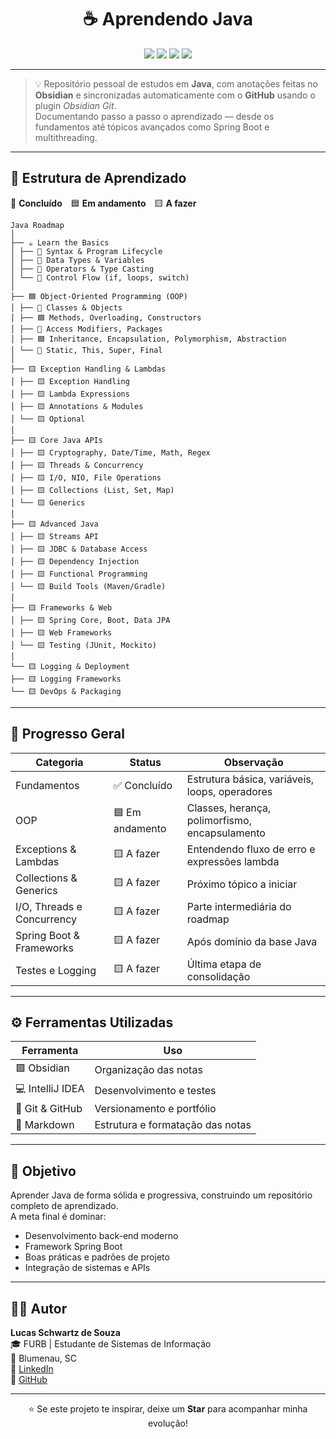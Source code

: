 <!--
  README.md - Lucas Schwartz de Souza
  Estudo de Java documentado no Obsidian e sincronizado via GitHub
-->

<h1 align="center">☕ Aprendendo Java</h1>

<p align="center">
  <img src="https://img.shields.io/badge/Language-Java-red?logo=openjdk&logoColor=white" />
  <img src="https://img.shields.io/badge/Notes-Obsidian-7C3AED?logo=obsidian&logoColor=white" />
  <img src="https://img.shields.io/badge/Status-Em%20Evolução-blue?logo=github" />
  <img src="https://img.shields.io/github/last-commit/SchwartzLucas/AprendendoJava?color=green&label=Ultimo%20Commit" />
</p>

---

> 💡 Repositório pessoal de estudos em **Java**, com anotações feitas no **Obsidian** e sincronizadas automaticamente com o **GitHub** usando o plugin *Obsidian Git*.  
> Documentando passo a passo o aprendizado — desde os fundamentos até tópicos avançados como Spring Boot e multithreading.

---

## 🧭 Estrutura de Aprendizado

🩶 **Concluído** 🟦 **Em andamento** 🟨 **A fazer**
```
Java Roadmap
│
├── ☕ Learn the Basics
│ ├── 🩶 Syntax & Program Lifecycle
│ ├── 🩶 Data Types & Variables
│ ├── 🩶 Operators & Type Casting
│ └── 🩶 Control Flow (if, loops, switch)
│
├── 🟦 Object-Oriented Programming (OOP)
│ ├── 🩶 Classes & Objects
│ ├── 🟦 Methods, Overloading, Constructors
│ ├── 🩶 Access Modifiers, Packages
│ ├── 🟦 Inheritance, Encapsulation, Polymorphism, Abstraction
│ └── 🩶 Static, This, Super, Final
│
├── 🟨 Exception Handling & Lambdas
│ ├── 🟨 Exception Handling
│ ├── 🟨 Lambda Expressions
│ ├── 🟨 Annotations & Modules
│ └── 🟨 Optional
│
├── 🟨 Core Java APIs
│ ├── 🟨 Cryptography, Date/Time, Math, Regex
│ ├── 🟨 Threads & Concurrency
│ ├── 🟨 I/O, NIO, File Operations
│ ├── 🟨 Collections (List, Set, Map)
│ └── 🟨 Generics
│
├── 🟨 Advanced Java
│ ├── 🟨 Streams API
│ ├── 🟨 JDBC & Database Access
│ ├── 🟨 Dependency Injection
│ ├── 🟨 Functional Programming
│ └── 🟨 Build Tools (Maven/Gradle)
│
├── 🟨 Frameworks & Web
│ ├── 🟨 Spring Core, Boot, Data JPA
│ ├── 🟨 Web Frameworks
│ └── 🟨 Testing (JUnit, Mockito)
│
└── 🟨 Logging & Deployment
├── 🟨 Logging Frameworks
└── 🟨 DevOps & Packaging
```


---

## 🧠 Progresso Geral

| Categoria | Status | Observação |
|------------|--------|-------------|
| Fundamentos | ✅ Concluído | Estrutura básica, variáveis, loops, operadores |
| OOP | 🟦 Em andamento | Classes, herança, polimorfismo, encapsulamento |
| Exceptions & Lambdas | 🟨 A fazer | Entendendo fluxo de erro e expressões lambda |
| Collections & Generics | 🟨 A fazer | Próximo tópico a iniciar |
| I/O, Threads e Concurrency | 🟨 A fazer | Parte intermediária do roadmap |
| Spring Boot & Frameworks | 🟨 A fazer | Após domínio da base Java |
| Testes e Logging | 🟨 A fazer | Última etapa de consolidação |

---

## ⚙️ Ferramentas Utilizadas

| Ferramenta | Uso |
|-------------|-----|
| 🟪 Obsidian | Organização das notas |
| 💻 IntelliJ IDEA | Desenvolvimento e testes |
| 🐙 Git & GitHub | Versionamento e portfólio |
| 🧩 Markdown | Estrutura e formatação das notas |

---

## 🎯 Objetivo

Aprender Java de forma sólida e progressiva, construindo um repositório completo de aprendizado.  
A meta final é dominar:

- Desenvolvimento back-end moderno  
- Framework Spring Boot  
- Boas práticas e padrões de projeto  
- Integração de sistemas e APIs  

---

## 👨‍💻 Autor

**Lucas Schwartz de Souza**  
🎓 FURB | Estudante de Sistemas de Informação  
📍 Blumenau, SC  
🔗 [LinkedIn](https://www.linkedin.com/in/lucas-schwartz-souza)  
🐙 [GitHub](https://www.github.com/SchwartzLucas)

---

<p align="center">⭐ Se este projeto te inspirar, deixe um <b>Star</b> para acompanhar minha evolução!</p>
